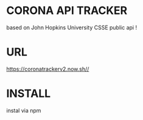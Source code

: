# CORONA API TRACKER
based on John Hopkins University CSSE public api !

# URL

<https://coronatrackerv2.now.sh//>

# INSTALL
instal via npm

